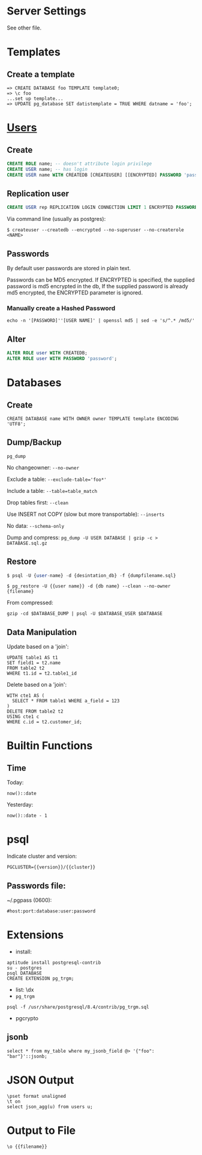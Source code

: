 # Server Settings

See other file.

# Templates

## Create a template

```
=> CREATE DATABASE foo TEMPLATE template0;
=> \c foo
...set up template...
=> UPDATE pg_database SET datistemplate = TRUE WHERE datname = 'foo';
```

# [Users][pg-roles]

## Create

```sql
CREATE ROLE name; -- doesn't attribute login privilege
CREATE USER name; -- has login
CREATE USER name WITH CREATEDB [CREATEUSER] [[ENCRYPTED] PASSWORD 'password'];
```

## Replication user

```sql
CREATE USER rep REPLICATION LOGIN CONNECTION LIMIT 1 ENCRYPTED PASSWORD 'yourpassword';
```

Via command line (usually as postgres):

```shell
$ createuser --createdb --encrypted --no-superuser --no-createrole <NAME>
```

## Passwords

By default user passwords are stored in plain text.

Passwords can be MD5 encrypted.
If ENCRYPTED is specified, the supplied password is md5 encrypted in the db,
If the supplied password is already md5 encrypted, the ENCRYPTED parameter is ignored.

### Manually create a Hashed Password

```
echo -n '[PASSWORD]''[USER NAME]' | openssl md5 | sed -e 's/^.* /md5/'
```

## Alter

```sql
ALTER ROLE user WITH CREATEDB;
ALTER ROLE user WITH PASSWORD 'password';
```

[pg-roles]: http://www.postgresql.org/docs/current/static/database-roles.html

# Databases

## Create

```
CREATE DATABASE name WITH OWNER owner TEMPLATE template ENCODING 'UTF8';
```

## Dump/Backup

`pg_dump`

No changeowner:
`--no-owner`

Exclude a table:
`--exclude-table='foo*'`

Include a table:
`--table=table_match`

Drop tables first:
`--clean`

Use INSERT not COPY (slow but more transportable):
`--inserts`

No data:
`--schema-only`

Dump and compress:
`pg_dump -U USER DATABASE | gzip -c > DATABASE.sql.gz`

## Restore

```sql
$ psql -U {user-name} -d {desintation_db} -f {dumpfilename.sql}
```

```shell
$ pg_restore -U {{user name}} -d {db name} --clean --no-owner {filename}
```

From compressed:

```
gzip -cd $DATABASE_DUMP | psql -U $DATABASE_USER $DATABASE
```

## Data Manipulation

Update based on a 'join':

```
UPDATE table1 AS t1
SET field1 = t2.name
FROM table2 t2
WHERE t1.id = t2.table1_id
```

Delete based on a 'join':

```
WITH cte1 AS (
  SELECT * FROM table1 WHERE a_field = 123
)
DELETE FROM table2 t2
USING cte1 c
WHERE c.id = t2.customer_id;
```

# Builtin Functions

## Time

Today:
```
now()::date
```

Yesterday:
```
now()::date - 1
```

# psql

Indicate cluster and version:
```
PGCLUSTER={{version}}/{{cluster}}
```

## Passwords file:

~/.pgpass (0600):

```
#host:port:database:user:password
```

# Extensions

* install:
```
aptitude install postgresql-contrib
su - postgres
psql DATABASE
CREATE EXTENSION pg_trgm;
```

* list: \dx
* `pg_trgm`

```
psql -f /usr/share/postgresql/8.4/contrib/pg_trgm.sql
```

* pgcrypto

## jsonb

```
select * from my_table where my_jsonb_field @> '{"foo": "bar"}'::jsonb;
```

# JSON Output

```psql
\pset format unaligned
\t on
select json_agg(u) from users u;
```

# Output to File

```psql
\o {{filename}}
```

